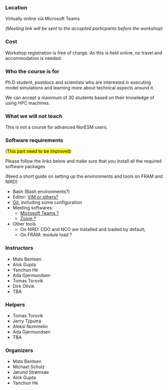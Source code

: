 

### Location

Virtually online via Microsoft Teams

(_Meeting link will be sent to the accepted particpants before the workshop_)


### Cost

Workshop registration is free of charge. As this is held online, no travel and accommodation is needed.


### Who the course is for

Ph.D student, postdocs and scientists who are interested in executing model simulations and learning more about technical aspects around it.

We can accept a maximum of 30 students based on their knowledge of using HPC machines.

### What we will not teach

This is not a course for advanced NorESM users.

<!--
### Prerequisites

- You should be able to navigate the file tree in a terminal session and edit
  text files in the terminal.
  [This Linux shell crash course](https://scicomp.aalto.fi/scicomp/shell.html)
  ([video](https://youtu.be/56p6xX0aToI))
  contains the essentials.
- Basics in one or more programming languages.
- You will need to bring a laptop.
- If this is an in-person workshop, it is good if you have access to Eduroam.
- You need to install some software. Please follow links in the schedule.
- It is useful if you have a basic idea of how Git works. We will start from
  the basics, but please go through
  [this Git-refresher material](https://coderefinery.github.io/git-refresher/)
  for a basic overview and important configuration steps.
-->

### **Software requirements**
(<mark>This part need to be improved</mark>)

Please follow the links below and make sure that you install all the required software packages

(Need a short guide on setting up the environments and tools on FRAM and NIRD)

- Bash (Bash environments?)
- Editor: [VIM or others?](https://coderefinery.github.io/installation/editors/)
- [Git](https://coderefinery.github.io/installation/git/), including some configuration
- Meeting softwares:
    * [Microsoft Teams ?](#)
    * [Zoom ?](#)
- Other tools
    * On NIRD: CDO and NCO are installed and loaded by default;
    * On FRAM: module load ?

### Instructors

- Mats Bentsen
- Alok Gupta
- Yanchun He
- Ada Gjermundsen
- Tomas Torsvik
- Dirk Olivié
- TBA

### Helpers

- Tomas Torsvik
- Jerry Tjiputra
- Aleksi Nummelin
- Ada Gjermundsen
- TBA

### Organizers
- Mats Bentsen
- Michael Schulz
- Jørund Strømsøe
- Alok Gupta
- Yanchun He

